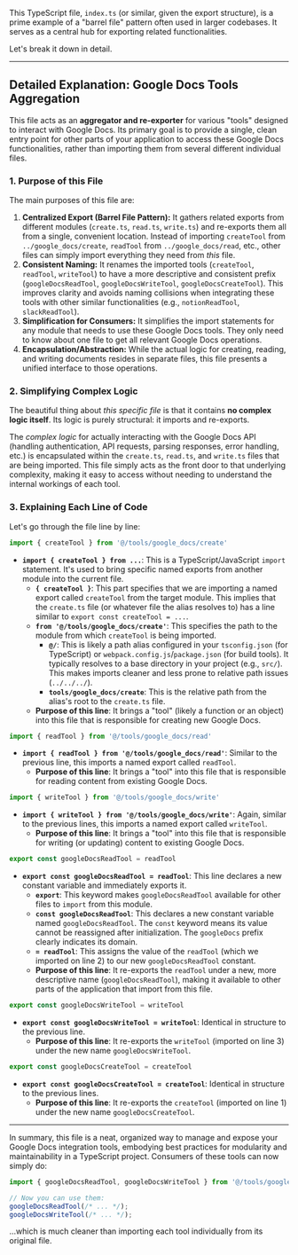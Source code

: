 This TypeScript file, `index.ts` (or similar, given the export structure), is a prime example of a "barrel file" pattern often used in larger codebases. It serves as a central hub for exporting related functionalities.

Let's break it down in detail.

---

## Detailed Explanation: Google Docs Tools Aggregation

This file acts as an **aggregator and re-exporter** for various "tools" designed to interact with Google Docs. Its primary goal is to provide a single, clean entry point for other parts of your application to access these Google Docs functionalities, rather than importing them from several different individual files.

### 1. Purpose of this File

The main purposes of this file are:

1.  **Centralized Export (Barrel File Pattern):** It gathers related exports from different modules (`create.ts`, `read.ts`, `write.ts`) and re-exports them all from a single, convenient location. Instead of importing `createTool` from `../google_docs/create`, `readTool` from `../google_docs/read`, etc., other files can simply import everything they need from *this* file.
2.  **Consistent Naming:** It renames the imported tools (`createTool`, `readTool`, `writeTool`) to have a more descriptive and consistent prefix (`googleDocsReadTool`, `googleDocsWriteTool`, `googleDocsCreateTool`). This improves clarity and avoids naming collisions when integrating these tools with other similar functionalities (e.g., `notionReadTool`, `slackReadTool`).
3.  **Simplification for Consumers:** It simplifies the import statements for any module that needs to use these Google Docs tools. They only need to know about one file to get all relevant Google Docs operations.
4.  **Encapsulation/Abstraction:** While the actual logic for creating, reading, and writing documents resides in separate files, this file presents a unified interface to those operations.

### 2. Simplifying Complex Logic

The beautiful thing about *this specific file* is that it contains **no complex logic itself**. Its logic is purely structural: it imports and re-exports.

The *complex logic* for actually interacting with the Google Docs API (handling authentication, API requests, parsing responses, error handling, etc.) is encapsulated within the `create.ts`, `read.ts`, and `write.ts` files that are being imported. This file simply acts as the front door to that underlying complexity, making it easy to access without needing to understand the internal workings of each tool.

### 3. Explaining Each Line of Code

Let's go through the file line by line:

```typescript
import { createTool } from '@/tools/google_docs/create'
```

*   **`import { createTool } from ...`**: This is a TypeScript/JavaScript `import` statement. It's used to bring specific named exports from another module into the current file.
    *   **`{ createTool }`**: This part specifies that we are importing a named export called `createTool` from the target module. This implies that the `create.ts` file (or whatever file the alias resolves to) has a line similar to `export const createTool = ...`.
    *   **`from '@/tools/google_docs/create'`**: This specifies the path to the module from which `createTool` is being imported.
        *   **`@/`**: This is likely a path alias configured in your `tsconfig.json` (for TypeScript) or `webpack.config.js`/`package.json` (for build tools). It typically resolves to a base directory in your project (e.g., `src/`). This makes imports cleaner and less prone to relative path issues (`../../../`).
        *   **`tools/google_docs/create`**: This is the relative path from the alias's root to the `create.ts` file.
    *   **Purpose of this line**: It brings a "tool" (likely a function or an object) into this file that is responsible for creating new Google Docs.

```typescript
import { readTool } from '@/tools/google_docs/read'
```

*   **`import { readTool } from '@/tools/google_docs/read'`**: Similar to the previous line, this imports a named export called `readTool`.
    *   **Purpose of this line**: It brings a "tool" into this file that is responsible for reading content from existing Google Docs.

```typescript
import { writeTool } from '@/tools/google_docs/write'
```

*   **`import { writeTool } from '@/tools/google_docs/write'`**: Again, similar to the previous lines, this imports a named export called `writeTool`.
    *   **Purpose of this line**: It brings a "tool" into this file that is responsible for writing (or updating) content to existing Google Docs.

```typescript
export const googleDocsReadTool = readTool
```

*   **`export const googleDocsReadTool = readTool`**: This line declares a new constant variable and immediately exports it.
    *   **`export`**: This keyword makes `googleDocsReadTool` available for other files to `import` from this module.
    *   **`const googleDocsReadTool`**: This declares a new constant variable named `googleDocsReadTool`. The `const` keyword means its value cannot be reassigned after initialization. The `googleDocs` prefix clearly indicates its domain.
    *   **`= readTool`**: This assigns the value of the `readTool` (which we imported on line 2) to our new `googleDocsReadTool` constant.
    *   **Purpose of this line**: It re-exports the `readTool` under a new, more descriptive name (`googleDocsReadTool`), making it available to other parts of the application that import from this file.

```typescript
export const googleDocsWriteTool = writeTool
```

*   **`export const googleDocsWriteTool = writeTool`**: Identical in structure to the previous line.
    *   **Purpose of this line**: It re-exports the `writeTool` (imported on line 3) under the new name `googleDocsWriteTool`.

```typescript
export const googleDocsCreateTool = createTool
```

*   **`export const googleDocsCreateTool = createTool`**: Identical in structure to the previous lines.
    *   **Purpose of this line**: It re-exports the `createTool` (imported on line 1) under the new name `googleDocsCreateTool`.

---

In summary, this file is a neat, organized way to manage and expose your Google Docs integration tools, embodying best practices for modularity and maintainability in a TypeScript project. Consumers of these tools can now simply do:

```typescript
import { googleDocsReadTool, googleDocsWriteTool } from '@/tools/google_docs'

// Now you can use them:
googleDocsReadTool(/* ... */);
googleDocsWriteTool(/* ... */);
```

...which is much cleaner than importing each tool individually from its original file.